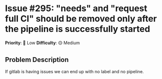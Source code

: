 # Issue #295: "needs" and "request full CI" should be removed only after the pipeline is successfully started

**Priority**: 🚀 Low
**Difficulty**: 🟡 Medium

## Problem Description

If gitlab is having issues we can end up with no label and no pipeline.
